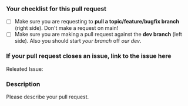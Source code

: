 ### Your checklist for this pull request
- [ ] Make sure you are requesting to **pull a topic/feature/bugfix branch** (right side). Don't make a request on main!
- [ ] Make sure you are making a pull request against the **dev branch** (left side). Also you should start *your branch* off *our dev*.

### If your pull request closes an issue, link to the issue here
Releated Issue: 

### Description
Please describe your pull request.
